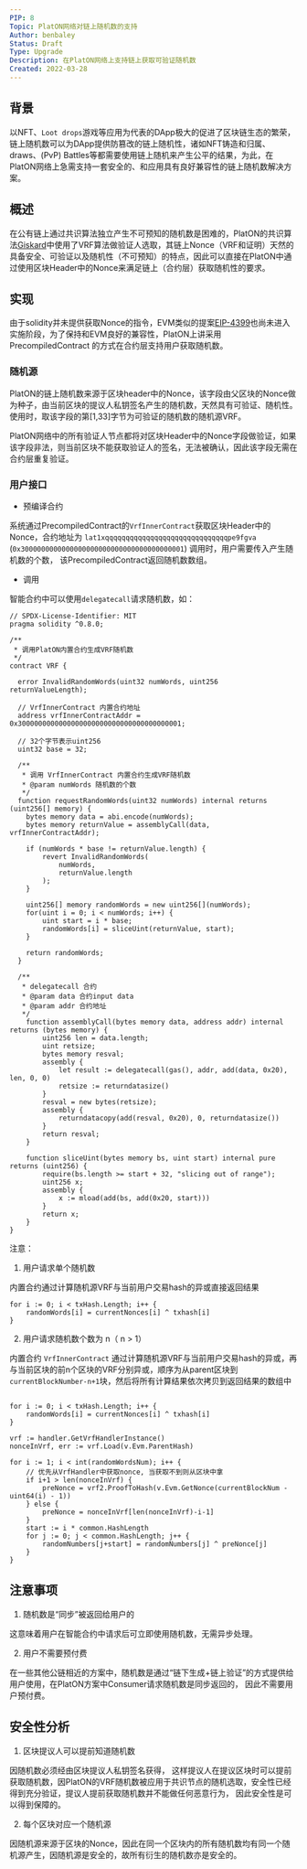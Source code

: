 ```yaml
---
PIP: 8
Topic: PlatON网络对链上随机数的支持
Author: benbaley
Status: Draft 
Type: Upgrade
Description: 在PlatON网络上支持链上获取可验证随机数
Created: 2022-03-28
---
```


## 背景

以NFT、`Loot drops`游戏等应用为代表的DApp极大的促进了区块链生态的繁荣，链上随机数可以为DApp提供防篡改的链上随机性，诸如NFT铸造和归属、draws、(PvP) Battles等都需要使用链上随机来产生公平的结果，为此，在PlatON网络上急需支持一套安全的、和应用具有良好兼容性的链上随机数解决方案。

## 概述

在公有链上通过共识算法独立产生不可预知的随机数是困难的，PlatON的共识算法[Giskard](https://devdocs.platon.network/docs/zh-CN/PlatON_Solution)中使用了VRF算法做验证人选取，其链上Nonce（VRF和证明）天然的具备安全、可验证以及随机性（不可预知）的特点，因此可以直接在PlatON中通过使用区块Header中的Nonce来满足链上（合约层）获取随机性的要求。

## 实现

由于solidity并未提供获取Nonce的指令，EVM类似的提案[EIP-4399](https://ethereum-magicians.org/t/eip-4399-supplant-difficulty-opcode-with-random/7368)也尚未进入实施阶段，为了保持和EVM良好的兼容性，PlatON上讲采用 PrecompiledContract 的方式在合约层支持用户获取随机数。

### 随机源

PlatON的链上随机数来源于区块header中的Nonce，该字段由父区块的Nonce做为种子，由当前区块的提议人私钥签名产生的随机数，天然具有可验证、随机性。使用时，取该字段的第[1,33]字节为可验证的随机数的随机源VRF。

PlatON网络中的所有验证人节点都将对区块Header中的Nonce字段做验证，如果该字段非法，则当前区块不能获取验证人的签名，无法被确认，因此该字段无需在合约层重复验证。

### 用户接口

- 预编译合约

系统通过PrecompiledContract的`VrfInnerContract`获取区块Header中的Nonce，合约地址为 `lat1xqqqqqqqqqqqqqqqqqqqqqqqqqqqqqqpe9fgva` (`0x3000000000000000000000000000000000000001`)
调用时，用户需要传入产生随机数的个数， 该PrecompiledContract返回随机数数组。

- 调用

智能合约中可以使用`delegatecall`请求随机数，如：

```
// SPDX-License-Identifier: MIT
pragma solidity ^0.8.0;

/**
 * 调用PlatON内置合约生成VRF随机数
 */
contract VRF {

  error InvalidRandomWords(uint32 numWords, uint256 returnValueLength);

  // VrfInnerContract 内置合约地址
  address vrfInnerContractAddr = 0x3000000000000000000000000000000000000001;

  // 32个字节表示uint256
  uint32 base = 32;

  /**
   * 调用 VrfInnerContract 内置合约生成VRF随机数
   * @param numWords 随机数的个数
   */
  function requestRandomWords(uint32 numWords) internal returns (uint256[] memory) {
    bytes memory data = abi.encode(numWords);
    bytes memory returnValue = assemblyCall(data, vrfInnerContractAddr);

    if (numWords * base != returnValue.length) {
        revert InvalidRandomWords(
            numWords,
            returnValue.length
        );
    }

    uint256[] memory randomWords = new uint256[](numWords);
    for(uint i = 0; i < numWords; i++) {
        uint start = i * base;
        randomWords[i] = sliceUint(returnValue, start);
    }

    return randomWords;
  }

  /**
   * delegatecall 合约
   * @param data 合约input data
   * @param addr 合约地址
   */
    function assemblyCall(bytes memory data, address addr) internal returns (bytes memory) {
        uint256 len = data.length;
        uint retsize;
        bytes memory resval;
        assembly {
            let result := delegatecall(gas(), addr, add(data, 0x20), len, 0, 0)
            retsize := returndatasize()
        }
        resval = new bytes(retsize);
        assembly {
            returndatacopy(add(resval, 0x20), 0, returndatasize())
        }
        return resval;
    }

    function sliceUint(bytes memory bs, uint start) internal pure returns (uint256) {
        require(bs.length >= start + 32, "slicing out of range");
        uint256 x;
        assembly {
            x := mload(add(bs, add(0x20, start)))
        }
        return x;
    }
}
```

注意：

1. 用户请求单个随机数

内置合约通过计算随机源VRF与当前用户交易hash的异或直接返回结果

```
for i := 0; i < txHash.Length; i++ {
	randomWords[i] = currentNonces[i] ^ txhash[i]
}
```

2. 用户请求随机数个数为 n（ n > 1）

内置合约 `VrfInnerContract` 通过计算随机源VRF与当前用户交易hash的异或，再与当前区块的前n个区块的VRF分别异或，顺序为从parent区块到`currentBlockNumber-n+1`块，然后将所有计算结果依次拷贝到返回结果的数组中

```

for i := 0; i < txHash.Length; i++ {
	randomWords[i] = currentNonces[i] ^ txhash[i]
}

vrf := handler.GetVrfHandlerInstance()
nonceInVrf, err := vrf.Load(v.Evm.ParentHash)

for i := 1; i < int(randomWordsNum); i++ {
	// 优先从VrfHandler中获取nonce, 当获取不到则从区块中拿
	if i+1 > len(nonceInVrf) {
		preNonce = vrf2.ProofToHash(v.Evm.GetNonce(currentBlockNum - uint64(i) - 1))
	} else {
		preNonce = nonceInVrf[len(nonceInVrf)-i-1]
	}
	start := i * common.HashLength
	for j := 0; j < common.HashLength; j++ {
		randomNumbers[j+start] = randomNumbers[j] ^ preNonce[j]
	}
}

```

## 注意事项

1. 随机数是“同步”被返回给用户的

这意味着用户在智能合约中请求后可立即使用随机数，无需异步处理。

2. 用户不需要预付费

在一些其他公链相近的方案中，随机数是通过“链下生成+链上验证”的方式提供给用户使用，在PlatON方案中Consumer请求随机数是同步返回的， 因此不需要用户预付费。

## 安全性分析

1. 区块提议人可以提前知道随机数

因随机数必须经由区块提议人私钥签名获得， 这样提议人在提议区块时可以提前获取随机数，因PlatON的VRF随机数被应用于共识节点的随机选取，安全性已经得到充分验证，提议人提前获取随机数并不能做任何恶意行为， 因此安全性是可以得到保障的。

2. 每个区块对应一个随机源

因随机源来源于区块的Nonce，因此在同一个区块内的所有随机数均有同一个随机源产生，因随机源是安全的，故所有衍生的随机数亦是安全的。

